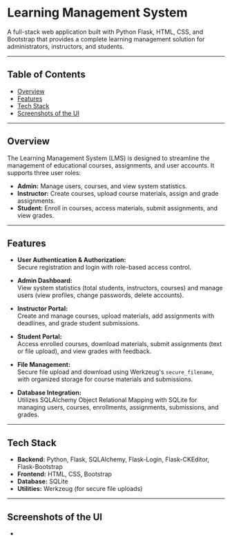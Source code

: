 # Learning Management System

A full-stack web application built with Python Flask, HTML, CSS, and Bootstrap that provides a complete learning management solution for administrators, instructors, and students.

---

## Table of Contents

- [Overview](#overview)
- [Features](#features)
- [Tech Stack](#tech-stack)
- [Screenshots of the UI](#screenshots)

---

## Overview

The Learning Management System (LMS) is designed to streamline the management of educational courses, assignments, and user accounts. It supports three user roles:

- **Admin:** Manage users, courses, and view system statistics.
- **Instructor:** Create courses, upload course materials, assign and grade assignments.
- **Student:** Enroll in courses, access materials, submit assignments, and view grades.

---

## Features

- **User Authentication & Authorization:**  
  Secure registration and login with role-based access control.

- **Admin Dashboard:**  
  View system statistics (total students, instructors, courses) and manage users (view profiles, change passwords, delete accounts).

- **Instructor Portal:**  
  Create and manage courses, upload materials, add assignments with deadlines, and grade student submissions.

- **Student Portal:**  
  Access enrolled courses, download materials, submit assignments (text or file upload), and view grades with feedback.

- **File Management:**  
  Secure file upload and download using Werkzeug's `secure_filename`, with organized storage for course materials and submissions.

- **Database Integration:**  
  Utilizes SQLAlchemy Object Relational Mapping with SQLite for managing users, courses, enrollments, assignments, submissions, and grades.

---

## Tech Stack

- **Backend:** Python, Flask, SQLAlchemy, Flask-Login, Flask-CKEditor, Flask-Bootstrap
- **Frontend:** HTML, CSS, Bootstrap
- **Database:** SQLite
- **Utilities:** Werkzeug (for secure file uploads)

---

## Screenshots of the UI

- 
